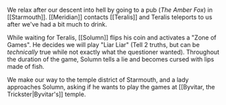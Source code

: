 We relax after our descent into hell by going to a pub (_The Amber Fox_) in [[Starmouth]]. [[Meridian]] contacts [[Teralis]] and Teralis teleports to us after we've had a bit much to drink. 

While waiting for Teralis, [[Solumn]] flips his coin and activates a "Zone of Games". He decides we will play "Liar Liar" (Tell 2 truths, but can be _technically_ true while not exactly what the questioner wanted).  Throughout the duration of the game, Solumn tells a lie and becomes cursed with lips made of fish. 

We make our way to the temple district of Starmouth, and a lady approaches Solumn, asking if he wants to play the games at [[Byvitar, the Trickster|Byvitar's]] temple. 